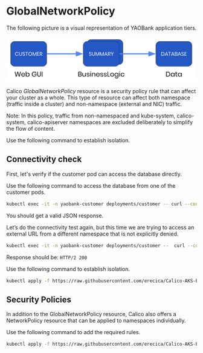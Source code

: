 # GlobalNetworkPolicy

The following picture is a visual representation of YAOBank application tiers.

![alt text](./yaobank-architecture.png "YAOBank")

Calico _GlobalNetworkPolicy_ resource is a security policy rule that can affect your cluster as a whole. This type of resource can affect both namespace (traffic inside a cluster) and non-namespace (external and NIC) traffic.

Note: In this policy, traffic from non-namespaced and kube-system, calico-system, calico-apiserver namespaces are excluded deliberately to simplify the flow of content.

Use the following command to establish isolation.

## Connectivity check
First, let's verify if the customer pod can access the database directly.

Use the following command to access the database from one of the customer pods. 

```bash
kubectl exec -it -n yaobank-customer deployments/customer -- curl --connect-timeout 5 http://database.yaobank-database:2379/v2/keys?recursive=true | python -m json.tool
```

You should get a valid JSON response.

Let’s do the connectivity test again, but this time we are trying to access an external URL from a different namespace that is not explicitly denied.

```bash
kubectl exec -it -n yaobank-customer deployments/customer --  curl --connect-timeout 10 -LIs https://www.google.com/ | egrep HTTP
```
Response should be:
``` HTTP/2 200  ```

Use the following command to establish isolation.

```bash
kubectl apply -f https://raw.githubusercontent.com/erecica/Calico-AKS-BYOCNI/main/Exercises/GlobalNetworkPolicy/default-app-policy.yaml
```

## Security Policies
In addition to the GlobalNetworkPolicy resource, Calico also offers a NetworkPolicy resource that can be applied to namespaces individually. 

Use the following command to add the required rules.

```bash
kubectl apply -f https://raw.githubusercontent.com/erecica/Calico-AKS-BYOCNI/main/Exercises/GlobalNetworkPolicy/networkpolicy.yaml
```